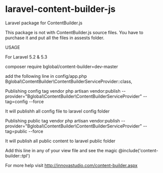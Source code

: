 # laravel-content-builder-js
Laravel package for ContentBuilder.js


This package is not with ContentBuilder.js source files. You have to purchase it and put all the files in assests folder.

USAGE

For Laravel 5.2 & 5.3

composer require bglobal/content-builder=dev-master

add the following line in config/app.php
Bglobal\ContentBuilder\ContentBuilderServiceProvider::class,

Publishing config tag vendor
php artisan vendor:publish --provider="Bglobal\ContentBuilder\ContentBuilderServiceProvider" --tag=config --force

It will publishh all config file to laravel config folder


Publishing public tag vendor
php artisan vendor:publish --provider="Bglobal\ContentBuilder\ContentBuilderServiceProvider" --tag=public --force

It will publish all public content to laravel public folder

Add this line in any of your view file and see the magic
@include('content-builder::tpl')

For more help visit http://innovastudio.com/content-builder.aspx
